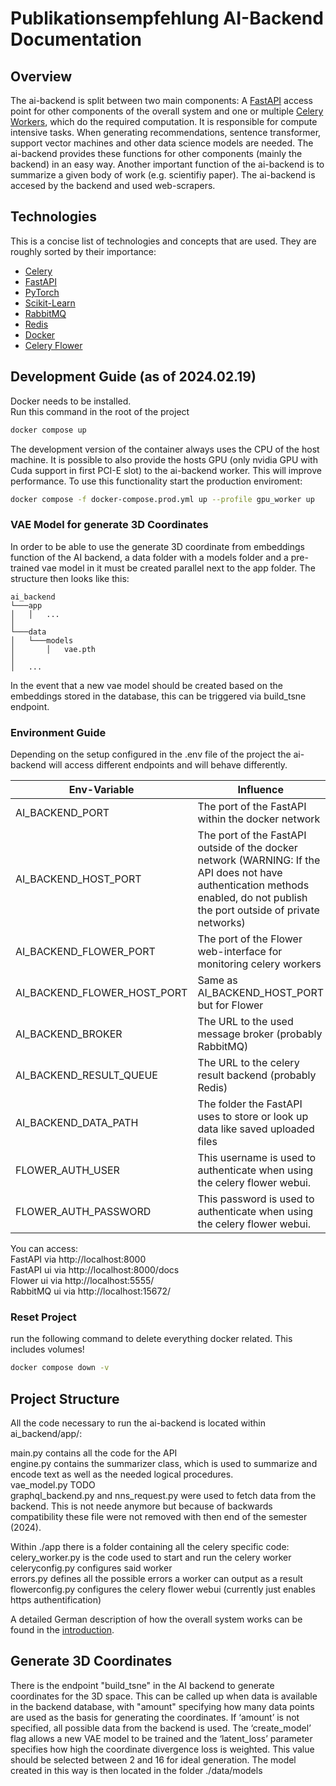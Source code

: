 # Publikationsempfehlung AI-Backend Documentation

## Overview

The ai-backend is split between two main components: A [FastAPI](https://fastapi.tiangolo.com/) access point for other components of the overall system and one or multiple [Celery Workers](https://docs.celeryq.dev/en/stable/#), which do the required computation. It is responsible for compute intensive tasks. When generating recommendations, sentence transformer, support vector machines and other data science models are needed. The ai-backend provides these functions for other components (mainly the backend) in an easy way. Another important function of the ai-backend is to summarize a given body of work (e.g. scientifiy paper). The ai-backend is accesed by the backend and used web-scrapers.

## Technologies

This is a concise list of technologies and concepts that are used. They are roughly sorted by their importance:

- [Celery](https://docs.celeryq.dev/en/stable/#)
- [FastAPI](https://fastapi.tiangolo.com/)
- [PyTorch](https://pytorch.org/)
- [Scikit-Learn](https://scikit-learn.org/stable/)
- [RabbitMQ](https://rabbitmq.com/)
- [Redis](https://redis.io/)
- [Docker](https://www.docker.com/)
- [Celery Flower](https://flower.readthedocs.io/en/latest/)

## Development Guide (as of 2024.02.19)

Docker needs to be installed.  
Run this command in the root of the project

```bash
docker compose up
```

The development version of the container always uses the CPU of the host machine. It is possible to also provide the hosts GPU (only nvidia GPU with Cuda support in first PCI-E slot) to the ai-backend worker. This will improve performance. To use this functionality start the production enviroment:

```bash
docker compose -f docker-compose.prod.yml up --profile gpu_worker up
```

### VAE Model for generate 3D Coordinates

In order to be able to use the generate 3D coordinate from embeddings function of the AI backend, a data folder with a models folder and a pre-trained vae model in it must be created parallel next to the app folder. The structure then looks like this:

```
ai_backend
└───app
│   │   ...
│
└───data
│   └───models
│       │   vae.pth
│
│   ...
```

In the event that a new vae model should be created based on the embeddings stored in the database, this can be triggered via build_tsne endpoint.

### Environment Guide

Depending on the setup configured in the .env file of the project the ai-backend will access different endpoints and will behave differently.

| Env-Variable                | Influence                                                                                                                                                                     |
| --------------------------- | ----------------------------------------------------------------------------------------------------------------------------------------------------------------------------- |
| AI_BACKEND_PORT             | The port of the FastAPI within the docker network                                                                                                                             |
| AI_BACKEND_HOST_PORT        | The port of the FastAPI outside of the docker network (WARNING: If the API does not have authentication methods enabled, do not publish the port outside of private networks) |
| AI_BACKEND_FLOWER_PORT      | The port of the Flower web-interface for monitoring celery workers                                                                                                            |
| AI_BACKEND_FLOWER_HOST_PORT | Same as AI_BACKEND_HOST_PORT but for Flower                                                                                                                                   |
| AI_BACKEND_BROKER           | The URL to the used message broker (probably RabbitMQ)                                                                                                                        |
| AI_BACKEND_RESULT_QUEUE     | The URL to the celery result backend (probably Redis)                                                                                                                         |
| AI_BACKEND_DATA_PATH        | The folder the FastAPI uses to store or look up data like saved uploaded files                                                                                                |
| FLOWER_AUTH_USER            | This username is used to authenticate when using the celery flower webui.                                                                                                     |
| FLOWER_AUTH_PASSWORD        | This password is used to authenticate when using the celery flower webui.                                                                                                     |

You can access:  
FastAPI via http://localhost:8000  
FastAPI ui via http://localhost:8000/docs  
Flower ui via http://localhost:5555/  
RabbitMQ ui via http://localhost:15672/

### Reset Project

run the following command to delete everything docker related. This includes volumes!

```bash
docker compose down -v
```

## Project Structure

All the code necessary to run the ai-backend is located within ai_backend/app/:

main.py contains all the code for the API  
engine.py contains the summarizer class, which is used to summarize and encode text as well as the needed logical procedures.  
vae_model.py TODO  
graphql_backend.py and nns_request.py were used to fetch data from the backend. This is not neede anymore but because of backwards compatibility these file were not removed with then end of the semester (2024).

Within ./app there is a folder containing all the celery specific code:  
celery_worker.py is the code used to start and run the celery worker  
celeryconfig.py configures said worker  
errors.py defines all the possible errors a worker can output as a result  
flowerconfig.py configures the celery flower webui (currently just enables https authentification)

A detailed German description of how the overall system works can be found in the [introduction](./Einfuehrung.md).

## Generate 3D Coordinates

There is the endpoint "build_tsne" in the AI backend to generate coordinates for the 3D space. This can be called up when data is available in the backend database, with "amount" specifying how many data points are used as the basis for generating the coordinates. If ‘amount’ is not specified, all possible data from the backend is used. The ‘create_model’ flag allows a new VAE model to be trained and the ‘latent_loss’ parameter specifies how high the coordinate divergence loss is weighted. This value should be selected between 2 and 16 for ideal generation. The model created in this way is then located in the folder ./data/models
